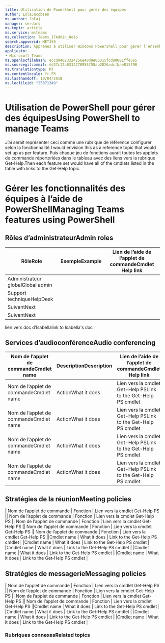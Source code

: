 ```yaml
---
title: Utilisation de PowerShell pour gérer des équipes
author: LolaJacobsen
ms.author: lolaj
manager: serdars
ms.topic: article
ms.service: msteams
ms.collection: Teams_ITAdmin_Help
search.appverid: MET150
description: Apprenez à utiliser Windows PowerShell pour gérer l’ensemble des fonctionnalités disponibles dans Microsoft Teams.
appliesto:
- Microsoft Teams
ms.openlocfilehash: eccd04023324256e40d9e06315fcd80081ffe565
ms.sourcegitcommit: dd37c12a0312270955755ab2826adcfbae813790
ms.translationtype: MT
ms.contentlocale: fr-FR
ms.lasthandoff: 10/04/2018
ms.locfileid: "25371349"
---
```

# <a name="using-powershell-to-manage-teams"></a><span data-ttu-id="a35ab-103">Utilisation de PowerShell pour gérer des équipes</span><span class="sxs-lookup"><span data-stu-id="a35ab-103">Using PowerShell to manage Teams</span></span>
<span data-ttu-id="a35ab-104">J’ai serait représenter ceci comme une rubrique de référence configurer selon la fonctionnalité.</span><span class="sxs-lookup"><span data-stu-id="a35ab-104">I would envision this as a reference topic that would set up as per feature.</span></span> <span data-ttu-id="a35ab-105">Puis chaque jeu de fonctions aurait toutes les applets de commande répertoriées dans le tableau avec des liens vers la rubrique Get-Help.</span><span class="sxs-lookup"><span data-stu-id="a35ab-105">Then each feature set would have all of the cmdlets listed in the table with links to the Get-Help topic.</span></span>

# <a name="managing-teams-features-using-powershell"></a><span data-ttu-id="a35ab-106">Gérer les fonctionnalités des équipes à l’aide de PowerShell</span><span class="sxs-lookup"><span data-stu-id="a35ab-106">Managing Teams features using PowerShell</span></span>

## <a name="admin-roles"></a><span data-ttu-id="a35ab-107">Rôles d’administrateur</span><span class="sxs-lookup"><span data-stu-id="a35ab-107">Admin roles</span></span>

|<span data-ttu-id="a35ab-108">Rôle</span><span class="sxs-lookup"><span data-stu-id="a35ab-108">Role</span></span> |<span data-ttu-id="a35ab-109">Exemple</span><span class="sxs-lookup"><span data-stu-id="a35ab-109">Example</span></span> |<span data-ttu-id="a35ab-110">Lien de l’aide de l’applet de commande</span><span class="sxs-lookup"><span data-stu-id="a35ab-110">Cmdlet Help link</span></span>  |
|---------|---------|---------|
|<span data-ttu-id="a35ab-111">Administrateur global</span><span class="sxs-lookup"><span data-stu-id="a35ab-111">Global admin</span></span>     |         |         |
|<span data-ttu-id="a35ab-112">Support technique</span><span class="sxs-lookup"><span data-stu-id="a35ab-112">HelpDesk</span></span>     |         |         |
|<span data-ttu-id="a35ab-113">Suivant</span><span class="sxs-lookup"><span data-stu-id="a35ab-113">Next</span></span>   |         |         |
|<span data-ttu-id="a35ab-114">Suivant</span><span class="sxs-lookup"><span data-stu-id="a35ab-114">Next</span></span>     |         |         |

<span data-ttu-id="a35ab-115">lien vers doc d’Isabella</span><span class="sxs-lookup"><span data-stu-id="a35ab-115">link to Isabella's doc</span></span>

## <a name="audio-conferencing"></a><span data-ttu-id="a35ab-116">Services d’audioconférence</span><span class="sxs-lookup"><span data-stu-id="a35ab-116">Audio conferencing</span></span>

|<span data-ttu-id="a35ab-117">Nom de l’applet de commande</span><span class="sxs-lookup"><span data-stu-id="a35ab-117">Cmdlet name</span></span> |<span data-ttu-id="a35ab-118">Description</span><span class="sxs-lookup"><span data-stu-id="a35ab-118">Description</span></span> |<span data-ttu-id="a35ab-119">Lien de l’aide de l’applet de commande</span><span class="sxs-lookup"><span data-stu-id="a35ab-119">Cmdlet Help link</span></span>  |
|---------|---------|---------|
|<span data-ttu-id="a35ab-120">Nom de l’applet de commande</span><span class="sxs-lookup"><span data-stu-id="a35ab-120">Cmdlet name</span></span>   |    <span data-ttu-id="a35ab-121">Action</span><span class="sxs-lookup"><span data-stu-id="a35ab-121">What it does</span></span>  |    <span data-ttu-id="a35ab-122">Lien vers la cmdlet Get-Help PS</span><span class="sxs-lookup"><span data-stu-id="a35ab-122">Link to the Get-Help PS cmdlet</span></span>     |
|<span data-ttu-id="a35ab-123">Nom de l’applet de commande</span><span class="sxs-lookup"><span data-stu-id="a35ab-123">Cmdlet name</span></span>   |    <span data-ttu-id="a35ab-124">Action</span><span class="sxs-lookup"><span data-stu-id="a35ab-124">What it does</span></span>  |    <span data-ttu-id="a35ab-125">Lien vers la cmdlet Get-Help PS</span><span class="sxs-lookup"><span data-stu-id="a35ab-125">Link to the Get-Help PS cmdlet</span></span>     |
|<span data-ttu-id="a35ab-126">Nom de l’applet de commande</span><span class="sxs-lookup"><span data-stu-id="a35ab-126">Cmdlet name</span></span>   |    <span data-ttu-id="a35ab-127">Action</span><span class="sxs-lookup"><span data-stu-id="a35ab-127">What it does</span></span>  |    <span data-ttu-id="a35ab-128">Lien vers la cmdlet Get-Help PS</span><span class="sxs-lookup"><span data-stu-id="a35ab-128">Link to the Get-Help PS cmdlet</span></span>     |
|<span data-ttu-id="a35ab-129">Nom de l’applet de commande</span><span class="sxs-lookup"><span data-stu-id="a35ab-129">Cmdlet name</span></span>   |    <span data-ttu-id="a35ab-130">Action</span><span class="sxs-lookup"><span data-stu-id="a35ab-130">What it does</span></span>  |    <span data-ttu-id="a35ab-131">Lien vers la cmdlet Get-Help PS</span><span class="sxs-lookup"><span data-stu-id="a35ab-131">Link to the Get-Help PS cmdlet</span></span>     |

## <a name="meeting-policies"></a><span data-ttu-id="a35ab-132">Stratégies de la réunion</span><span class="sxs-lookup"><span data-stu-id="a35ab-132">Meeting policies</span></span>
<span data-ttu-id="a35ab-133">| Nom de l’applet de commande |    Fonction |    Lien vers la cmdlet Get-Help PS || Nom de l’applet de commande |    Fonction |    Lien vers la cmdlet Get-Help PS || Nom de l’applet de commande |    Fonction |    Lien vers la cmdlet Get-Help PS || Nom de l’applet de commande |    Fonction |    Lien vers la cmdlet Get-Help PS || Nom de l’applet de commande |    Fonction |    Lien vers la cmdlet Get-Help PS |</span><span class="sxs-lookup"><span data-stu-id="a35ab-133">|Cmdlet name   |    What it does  |    Link to the Get-Help PS cmdlet     | |Cmdlet name   |    What it does  |    Link to the Get-Help PS cmdlet     | |Cmdlet name   |    What it does  |    Link to the Get-Help PS cmdlet     | |Cmdlet name   |    What it does  |    Link to the Get-Help PS cmdlet     | |Cmdlet name   |    What it does  |    Link to the Get-Help PS cmdlet     |</span></span>

## <a name="messaging-policies"></a><span data-ttu-id="a35ab-134">Stratégies de messagerie</span><span class="sxs-lookup"><span data-stu-id="a35ab-134">Messaging policies</span></span>
<span data-ttu-id="a35ab-135">| Nom de l’applet de commande |    Fonction |    Lien vers la cmdlet Get-Help PS || Nom de l’applet de commande |    Fonction |    Lien vers la cmdlet Get-Help PS || Nom de l’applet de commande |    Fonction |    Lien vers la cmdlet Get-Help PS || Nom de l’applet de commande |    Fonction |    Lien vers la cmdlet Get-Help PS |</span><span class="sxs-lookup"><span data-stu-id="a35ab-135">|Cmdlet name   |    What it does  |    Link to the Get-Help PS cmdlet     | |Cmdlet name   |    What it does  |    Link to the Get-Help PS cmdlet     | |Cmdlet name   |    What it does  |    Link to the Get-Help PS cmdlet     | |Cmdlet name   |    What it does  |    Link to the Get-Help PS cmdlet     |</span></span>

### <a name="related-topics"></a><span data-ttu-id="a35ab-136">Rubriques connexes</span><span class="sxs-lookup"><span data-stu-id="a35ab-136">Related topics</span></span>